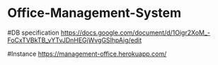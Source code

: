 # Office-Management-System

#DB specification https://docs.google.com/document/d/1Oigr2XoM_-FoCxTVBkTB_vYTvJDnHEGjWvgGSlhpAig/edit

#Instance https://management-office.herokuapp.com/
